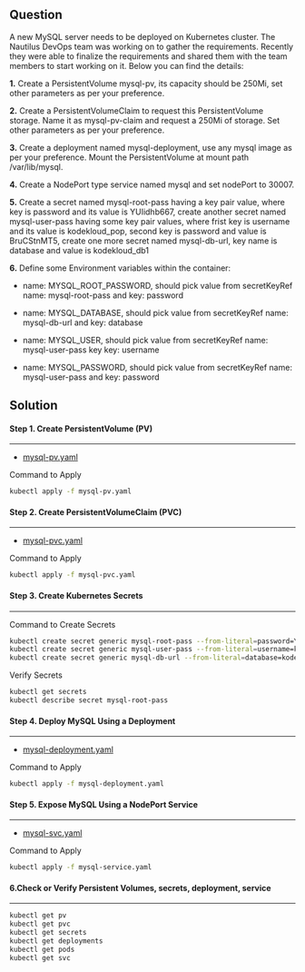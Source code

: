 ## Question
A new MySQL server needs to be deployed on Kubernetes cluster. The Nautilus DevOps team was working on to gather the requirements. Recently they were able to finalize the requirements and shared them with the team members to start working on it. Below you can find the details:

**1.** Create a PersistentVolume mysql-pv, its capacity should be 250Mi, set other parameters as per your preference.

**2.** Create a PersistentVolumeClaim to request this PersistentVolume storage. Name it as mysql-pv-claim and request a 250Mi of storage. Set other parameters as per your preference.

**3.** Create a deployment named mysql-deployment, use any mysql image as per your preference. Mount the PersistentVolume at mount path /var/lib/mysql.

**4.** Create a NodePort type service named mysql and set nodePort to 30007.

**5.** Create a secret named mysql-root-pass having a key pair value, where key is password and its value is YUIidhb667, create another secret named mysql-user-pass having some key pair values, where frist key is username and its value is kodekloud_pop, second key is password and value is BruCStnMT5, create one more secret named mysql-db-url, key name is database and value is kodekloud_db1

**6.** Define some Environment variables within the container:

- name: MYSQL_ROOT_PASSWORD, should pick value from secretKeyRef name: mysql-root-pass and key: password

- name: MYSQL_DATABASE, should pick value from secretKeyRef name: mysql-db-url and key: database

- name: MYSQL_USER, should pick value from secretKeyRef name: mysql-user-pass key key: username

- name: MYSQL_PASSWORD, should pick value from secretKeyRef name: mysql-user-pass and key: password

## Solution
#### Step 1. Create PersistentVolume (PV)
---
- [mysql-pv.yaml](./pv.yaml)

Command to Apply
```sh
kubectl apply -f mysql-pv.yaml
```

#### Step 2. Create PersistentVolumeClaim (PVC)
---
- [mysql-pvc.yaml](./pvc.yaml)

Command to Apply
```sh
kubectl apply -f mysql-pvc.yaml
```

#### Step 3. Create Kubernetes Secrets
---
Command to Create Secrets
```sh
kubectl create secret generic mysql-root-pass --from-literal=password=YUIidhb667
kubectl create secret generic mysql-user-pass --from-literal=username=kodekloud_pop --from-literal=password=BruCStnMT5
kubectl create secret generic mysql-db-url --from-literal=database=kodekloud_db1
```
Verify Secrets
```sh
kubectl get secrets
kubectl describe secret mysql-root-pass
```

#### Step 4. Deploy MySQL Using a Deployment
---
- [mysql-deployment.yaml](./deployment.yaml)

Command to Apply
```sh
kubectl apply -f mysql-deployment.yaml
```

#### Step 5. Expose MySQL Using a NodePort Service
---
- [mysql-svc.yaml](./mysql-svc.yaml)

Command to Apply
```sh
kubectl apply -f mysql-service.yaml
```

#### 6.Check or Verify Persistent Volumes, secrets, deployment, service 
---
```sh
kubectl get pv
kubectl get pvc
kubectl get secrets
kubectl get deployments
kubectl get pods
kubectl get svc
```